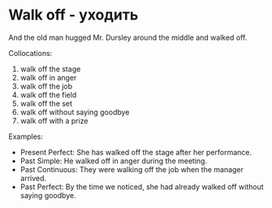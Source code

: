 # Walk off - уходить

And the old man hugged Mr. Dursley around the middle and walked off.

Collocations:

1. walk off the stage
2. walk off in anger
3. walk off the job
4. walk off the field
5. walk off the set
6. walk off without saying goodbye
7. walk off with a prize

Examples:

- Present Perfect: She has walked off the stage after her performance.
- Past Simple: He walked off in anger during the meeting.
- Past Continuous: They were walking off the job when the manager arrived.
- Past Perfect: By the time we noticed, she had already walked off without saying goodbye.
